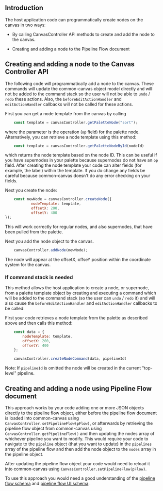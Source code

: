 ## Introduction

The host application code can programmatically create nodes on the canvas in two ways:

* By calling CanvasController API methods to create and add the node to the canvas.

* Creating and adding a node to the Pipeline Flow document


## Creating and adding a node to the Canvas Controller API

The following code will programmatically add a node to the canvas. These commands will update the common-canvas object model directly and will not be added to the command stack so the user will not be able to `undo` / `redo` these actions. Also, the `beforeEditActionHandler` and `editActionHandler` callbacks will not be called for these actions.

First you can get a node template from the canvas by calling
```js
    const template = canvasController.getPaletteNode("sort");
```
where the parameter is the operation (`op` field) for the palette node. Alternatively, you can retrieve a node template using this method:
```js
    const template = canvasController.getPaletteNodeById(nodeId)
```
which returns the node template based on the node ID. This can be useful if you have supernodes in your palette because supernodes do not have an `op` field. After creating the node template your code can alter fields (for example, the label) within the template. If you do change any fields be careful because common-canvas doesn't do any error checking on your fields.

Next you create the node:
```js
    const newNode = canvasController.createNode({
            nodeTemplate: template,
            offsetX: 200,
            offsetY: 400
});
```
This will work correctly for regular nodes, and also supernodes, that have been pulled from the palette. 

Next you add the node object to the canvas. 
```js
    canvasController.addNode(newNode);
```
The node will appear at the offsetX, offseY position within the coordinate system for the canvas.  

### If command stack is needed

This method allows the host application to create a node, or supernode, from a palette template object by creating and executing a command which will be added to the command stack (so the user can `undo` / `redo` it) and will also cause the `beforeEditActionHandler` and `editActionHandler` callbacks  to be called.


First your code retrieves a node template from the palette as described above and then calls this method:
```js
    const data = {
        nodeTemplate: template,
        offsetX: 200,
        offsetY: 400
    };

    canvasController.createNodeCommand(data, pipelineId)
```

Note: If `pipelineId` is omitted the node will be created in the current "top-level" pipeline.

## Creating and adding a node using Pipeline Flow document

This approach works by your code adding one or more JSON objects directly to the pipeline flow object, either before the pipeline flow document is loaded into common-canvas using `CanvasController.setPipelineFlow(pFlow)`, or afterwards by retrieving the pipeline flow object from common-canvas using `CanvasController.getPipelineFlow()` and then updating the nodes array of whichever pipeline you want to modify. This would require your code to navigate to the `pipeline` object (that you want to update) in the `pipelines` array of the pipeline flow and then add the node object to the `nodes` array in the pipeline object. 

After updating the pipeline flow object your code would need to reload it into common-canvas using `CanvasController.setPipelineFlow(pFlow)`.

To use this approach you would need a good understanding of the [pipeline flow schema](https://github.com/elyra-ai/pipeline-schemas/blob/412d70176953ed9ac2e6a03f7135b09b7565fc5d/common-pipeline/pipeline-flow/pipeline-flow-v3-schema.json) and [pipeline flow UI schema](https://github.com/elyra-ai/pipeline-schemas/blob/412d70176953ed9ac2e6a03f7135b09b7565fc5d/common-pipeline/pipeline-flow/pipeline-flow-ui-v3-schema.json).
